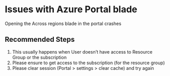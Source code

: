 <properties
  pagetitle="Issues with Azure Portal blade"
  service=""
  resource=""
  ms.author="prkazasr"
  selfhelptype="Generic"
  supporttopicids="32746787"
  productpesids="17321"
  cloudenvironments="public"
  articleid="c4a6a49a-46aa-4a8a-a13c-52a5401b0c7e"
  ownershipid="Compute_AzureMigrate" />
# Issues with Azure Portal blade

Opening the Across regions blade in the portal crashes 

## **Recommended Steps**

1. This usually happens when User doesn’t have access to Resource Group or the subscription
2. Please ensure to get access to the subscription (for the resource group)
3. Please clear session (Portal > settings > clear cache) and try again

